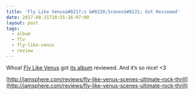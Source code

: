 ```yaml
---
title: 'Fly Like Venus&#8217;s &#8220;Scenes&#8221; Got Reviewed'
date: 2017-08-31T10:55:16-07:00
layout: post
tags:
  - album
  - flv
  - fly-like-venus
  - review
---
```

Whoa! [Fly Like Venus](http://flylikevenus.com) got [its album](https://flylikevenus.bandcamp.com) reviewed. And it&#8217;s so nice! <3

[http://jamsphere.com/reviews/fly-like-venus-scenes-ultimate-rock-thrill](http://jamsphere.com/reviews/fly-like-venus-scenes-ultimate-rock-thrill)

<!--more-->
